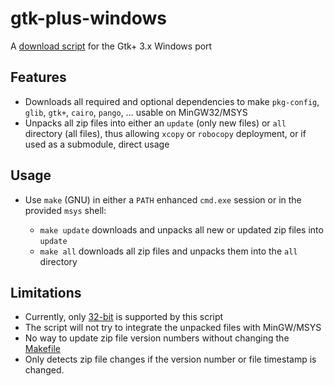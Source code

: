 gtk-plus-windows
================

A [download script](Makefile) for the Gtk+ 3.x Windows port

## Features

 * Downloads all required and optional dependencies to make
   `pkg-config`, `glib`, `gtk+`, `cairo`, `pango`, ... usable on MinGW32/MSYS
 * Unpacks all zip files into either an `update` (only new files) or `all` directory (all files),
   thus allowing `xcopy` or `robocopy` deployment, or if used as a submodule, direct usage

## Usage

 * Use `make` (GNU) in either a `PATH` enhanced `cmd.exe` session or in the provided `msys` shell:
 
   * `make update` downloads and unpacks all new or updated zip files into `update`
   * `make all` downloads all zip files and unpacks them into the `all` directory

## Limitations

 * Currently, only [32-bit](http://www.gtk.org/download/win32.php) is supported by this script
 * The script will not try to integrate the unpacked files with MinGW/MSYS
 * No way to update zip file version numbers without changing the [Makefile](Makefile)
 * Only detects zip file changes if the version number or file timestamp is changed.
